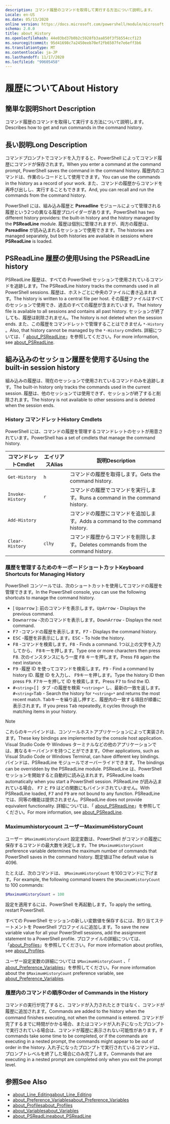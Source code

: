 ```yaml
---
description: コマンド履歴のコマンドを取得して実行する方法について説明します。
Locale: en-US
ms.date: 05/13/2020
online version: https://docs.microsoft.com/powershell/module/microsoft.powershell.core/about/about_history?view=powershell-7.2&WT.mc_id=ps-gethelp
schema: 2.0.0
title: about_History
ms.openlocfilehash: 44e03bd37b0b2c5928fb3aa850f3f5b554ccf123
ms.sourcegitcommit: 95d41698c7a2450eeb70ef2fb6507fe7e6eff3b6
ms.translationtype: MT
ms.contentlocale: ja-JP
ms.lasthandoff: 11/17/2020
ms.locfileid: "99605458"
---
```

# <a name="about-history"></a><span data-ttu-id="cfb0a-103">履歴について</span><span class="sxs-lookup"><span data-stu-id="cfb0a-103">About History</span></span>

## <a name="short-description"></a><span data-ttu-id="cfb0a-104">簡単な説明</span><span class="sxs-lookup"><span data-stu-id="cfb0a-104">Short Description</span></span>
<span data-ttu-id="cfb0a-105">コマンド履歴のコマンドを取得して実行する方法について説明します。</span><span class="sxs-lookup"><span data-stu-id="cfb0a-105">Describes how to get and run commands in the command history.</span></span>

## <a name="long-description"></a><span data-ttu-id="cfb0a-106">長い説明</span><span class="sxs-lookup"><span data-stu-id="cfb0a-106">Long Description</span></span>

<span data-ttu-id="cfb0a-107">コマンドプロンプトでコマンドを入力すると、PowerShell によってコマンド履歴にコマンドが保存されます。</span><span class="sxs-lookup"><span data-stu-id="cfb0a-107">When you enter a command at the command prompt, PowerShell saves the command in the command history.</span></span> <span data-ttu-id="cfb0a-108">履歴内のコマンドは、作業のレコードとして使用できます。</span><span class="sxs-lookup"><span data-stu-id="cfb0a-108">You can use the commands in the history as a record of your work.</span></span> <span data-ttu-id="cfb0a-109">また、コマンドの履歴からコマンドを再呼び出しし、実行することもできます。</span><span class="sxs-lookup"><span data-stu-id="cfb0a-109">And, you can recall and run the commands from the command history.</span></span>

<span data-ttu-id="cfb0a-110">PowerShell には、組み込み履歴と **Psreadline** モジュールによって管理される履歴という2つの異なる履歴プロバイダーがあります。</span><span class="sxs-lookup"><span data-stu-id="cfb0a-110">PowerShell has two different history providers: the built-in history and the history managed by the **PSReadLine** module.</span></span> <span data-ttu-id="cfb0a-111">履歴は個別に管理されますが、両方の履歴は、 **Psreadline** が読み込まれるセッションで使用できます。</span><span class="sxs-lookup"><span data-stu-id="cfb0a-111">The histories are managed separately, but both histories are available in sessions where **PSReadLine** is loaded.</span></span>

## <a name="using-the-psreadline-history"></a><span data-ttu-id="cfb0a-112">PSReadLine 履歴の使用</span><span class="sxs-lookup"><span data-stu-id="cfb0a-112">Using the PSReadLine history</span></span>

<span data-ttu-id="cfb0a-113">PSReadLine 履歴は、すべての PowerShell セッションで使用されているコマンドを追跡します。</span><span class="sxs-lookup"><span data-stu-id="cfb0a-113">The PSReadLine history tracks the commands used in all PowerShell sessions.</span></span>
<span data-ttu-id="cfb0a-114">履歴は、ホストごとに中央のファイルに書き込まれます。</span><span class="sxs-lookup"><span data-stu-id="cfb0a-114">The history is written to a central file per host.</span></span> <span data-ttu-id="cfb0a-115">その履歴ファイルはすべてのセッションで使用でき、過去のすべての履歴が含まれています。</span><span class="sxs-lookup"><span data-stu-id="cfb0a-115">That history file is available to all sessions and contains all past history.</span></span> <span data-ttu-id="cfb0a-116">セッションが終了しても、履歴は削除されません。</span><span class="sxs-lookup"><span data-stu-id="cfb0a-116">The history is not deleted when the session ends.</span></span> <span data-ttu-id="cfb0a-117">また、この履歴をコマンドレットで管理することはできません `*-History` 。</span><span class="sxs-lookup"><span data-stu-id="cfb0a-117">Also, that history cannot be managed by the `*-History` cmdlets.</span></span> <span data-ttu-id="cfb0a-118">詳細については、「 [about_PSReadLine](../../PSReadLine/About/about_PSReadLine.md)」を参照してください。</span><span class="sxs-lookup"><span data-stu-id="cfb0a-118">For more information, see [about_PSReadLine](../../PSReadLine/About/about_PSReadLine.md).</span></span>

## <a name="using-the-built-in-session-history"></a><span data-ttu-id="cfb0a-119">組み込みのセッション履歴を使用する</span><span class="sxs-lookup"><span data-stu-id="cfb0a-119">Using the built-in session history</span></span>

<span data-ttu-id="cfb0a-120">組み込みの履歴は、現在のセッションで使用されているコマンドのみを追跡します。</span><span class="sxs-lookup"><span data-stu-id="cfb0a-120">The built-in history only tracks the commands used in the current session.</span></span> <span data-ttu-id="cfb0a-121">履歴は、他のセッションでは使用できず、セッションが終了すると削除されます。</span><span class="sxs-lookup"><span data-stu-id="cfb0a-121">The history is not available to other sessions and is deleted when the session ends.</span></span>

### <a name="history-cmdlets"></a><span data-ttu-id="cfb0a-122">History コマンドレット</span><span class="sxs-lookup"><span data-stu-id="cfb0a-122">History Cmdlets</span></span>

<span data-ttu-id="cfb0a-123">PowerShell には、コマンドの履歴を管理するコマンドレットのセットが用意されています。</span><span class="sxs-lookup"><span data-stu-id="cfb0a-123">PowerShell has a set of cmdlets that manage the command history.</span></span>

| <span data-ttu-id="cfb0a-124">コマンドレット</span><span class="sxs-lookup"><span data-stu-id="cfb0a-124">Cmdlet</span></span>           | <span data-ttu-id="cfb0a-125">エイリアス</span><span class="sxs-lookup"><span data-stu-id="cfb0a-125">Alias</span></span>  | <span data-ttu-id="cfb0a-126">説明</span><span class="sxs-lookup"><span data-stu-id="cfb0a-126">Description</span></span>                                |
| ---------------- | ------ | ------------------------------------------ |
| `Get-History`    | `h`    | <span data-ttu-id="cfb0a-127">コマンドの履歴を取得します。</span><span class="sxs-lookup"><span data-stu-id="cfb0a-127">Gets the command history.</span></span>                  |
| `Invoke-History` | `r`    | <span data-ttu-id="cfb0a-128">コマンドの履歴でコマンドを実行します。</span><span class="sxs-lookup"><span data-stu-id="cfb0a-128">Runs a command in the command history.</span></span>     |
| `Add-History`    |        | <span data-ttu-id="cfb0a-129">コマンドの履歴にコマンドを追加します。</span><span class="sxs-lookup"><span data-stu-id="cfb0a-129">Adds a command to the command history.</span></span>     |
| `Clear-History`  | `clhy` | <span data-ttu-id="cfb0a-130">コマンド履歴からコマンドを削除します。</span><span class="sxs-lookup"><span data-stu-id="cfb0a-130">Deletes commands from the command history.</span></span> |

### <a name="keyboard-shortcuts-for-managing-history"></a><span data-ttu-id="cfb0a-131">履歴を管理するためのキーボードショートカット</span><span class="sxs-lookup"><span data-stu-id="cfb0a-131">Keyboard Shortcuts for Managing History</span></span>

<span data-ttu-id="cfb0a-132">PowerShell コンソールでは、次のショートカットを使用してコマンドの履歴を管理できます。</span><span class="sxs-lookup"><span data-stu-id="cfb0a-132">In the PowerShell console, you can use the following shortcuts to manage the command history.</span></span>

- <span data-ttu-id="cfb0a-133">[ <kbd>Uparrow</kbd> ]: 前のコマンドを表示します。</span><span class="sxs-lookup"><span data-stu-id="cfb0a-133"><kbd>UpArrow</kbd> - Displays the previous command.</span></span>
- <span data-ttu-id="cfb0a-134"><kbd>Downarrow</kbd> -次のコマンドを表示します。</span><span class="sxs-lookup"><span data-stu-id="cfb0a-134"><kbd>DownArrow</kbd> - Displays the next command.</span></span>
- <span data-ttu-id="cfb0a-135"><kbd>F7</kbd> -コマンドの履歴を表示します。</span><span class="sxs-lookup"><span data-stu-id="cfb0a-135"><kbd>F7</kbd> - Displays the command history.</span></span>
- <span data-ttu-id="cfb0a-136"><kbd>ESC</kbd> -履歴を非表示にします。</span><span class="sxs-lookup"><span data-stu-id="cfb0a-136"><kbd>ESC</kbd> - To hide the history.</span></span>
- <span data-ttu-id="cfb0a-137"><kbd>F8</kbd> -コマンドを検索します。</span><span class="sxs-lookup"><span data-stu-id="cfb0a-137"><kbd>F8</kbd> - Finds a command.</span></span> <span data-ttu-id="cfb0a-138">1つ以上の文字を入力してから、 <kbd>F8</kbd>キーを押します。</span><span class="sxs-lookup"><span data-stu-id="cfb0a-138">Type one or more characters then press <kbd>F8</kbd>.</span></span> <span data-ttu-id="cfb0a-139">次のインスタンスにもう一度 <kbd>F8</kbd> キーを押します。</span><span class="sxs-lookup"><span data-stu-id="cfb0a-139">Press <kbd>F8</kbd> again the next instance.</span></span>
- <span data-ttu-id="cfb0a-140"><kbd>F9</kbd> -履歴 ID を使ってコマンドを検索します。</span><span class="sxs-lookup"><span data-stu-id="cfb0a-140"><kbd>F9</kbd> - Find a command by history ID.</span></span> <span data-ttu-id="cfb0a-141">履歴 ID を入力し、 <kbd>F9</kbd>キーを押します。</span><span class="sxs-lookup"><span data-stu-id="cfb0a-141">Type the history ID then press <kbd>F9</kbd>.</span></span> <span data-ttu-id="cfb0a-142"><kbd>F7</kbd>キーを押して ID を検索します。</span><span class="sxs-lookup"><span data-stu-id="cfb0a-142">Press <kbd>F7</kbd> to find the ID.</span></span>
- <span data-ttu-id="cfb0a-143"><kbd>#</kbd>`<string>`</kbd><kbd>[] タブ</kbd> -の履歴を検索 `*<string>*` し、最新の一致を返します。</span><span class="sxs-lookup"><span data-stu-id="cfb0a-143"><kbd>#</kbd>`<string>`</kbd><kbd>Tab</kbd> - Search the history for `*<string>*` and returns the most recent match.</span></span> <span data-ttu-id="cfb0a-144"><kbd>Tab</kbd>キーを繰り返し押すと、履歴内の一致する項目が順番に表示されます。</span><span class="sxs-lookup"><span data-stu-id="cfb0a-144">If you press <kbd>Tab</kbd> repeatedly, it cycles through the matching items in your history.</span></span>

> [!NOTE]
> <span data-ttu-id="cfb0a-145">これらのキーバインドは、コンソールホストアプリケーションによって実装されます。</span><span class="sxs-lookup"><span data-stu-id="cfb0a-145">These key bindings are implemented by the console host application.</span></span> <span data-ttu-id="cfb0a-146">Visual Studio Code や Windows ターミナルなどの他のアプリケーションでは、異なるキーバインドを持つことができます。</span><span class="sxs-lookup"><span data-stu-id="cfb0a-146">Other applications, such as Visual Studio Code or Windows Terminal, can have different key bindings.</span></span> <span data-ttu-id="cfb0a-147">バインドは、PSReadLine モジュールでオーバーライドできます。</span><span class="sxs-lookup"><span data-stu-id="cfb0a-147">The bindings can be overridden by the PSReadLine module.</span></span> <span data-ttu-id="cfb0a-148">PSReadLine は、PowerShell セッションを開始すると自動的に読み込まれます。</span><span class="sxs-lookup"><span data-stu-id="cfb0a-148">PSReadLine loads automatically when you start a PowerShell session.</span></span>
> <span data-ttu-id="cfb0a-149">PSReadLine が読み込まれている場合、 <kbd>F7</kbd> と <kbd>F9</kbd> はどの関数にもバインドされていません。</span><span class="sxs-lookup"><span data-stu-id="cfb0a-149">With PSReadLine loaded, <kbd>F7</kbd> and <kbd>F9</kbd> are not bound to any function.</span></span> <span data-ttu-id="cfb0a-150">PSReadLine では、同等の機能は提供されません。</span><span class="sxs-lookup"><span data-stu-id="cfb0a-150">PSReadLine does not provide equivalent functionality.</span></span> <span data-ttu-id="cfb0a-151">詳細については、「 [about_PSReadLine](../../PSReadLine/About/about_PSReadLine.md)」を参照してください。</span><span class="sxs-lookup"><span data-stu-id="cfb0a-151">For more information, see [about_PSReadLine](../../PSReadLine/About/about_PSReadLine.md).</span></span>

### <a name="maximumhistorycount"></a><span data-ttu-id="cfb0a-152">Maximumhistorycount ユーザー</span><span class="sxs-lookup"><span data-stu-id="cfb0a-152">MaximumHistoryCount</span></span>

<span data-ttu-id="cfb0a-153">ユーザー `$MaximumHistoryCount` 設定変数は、PowerShell がコマンドの履歴に保存するコマンドの最大数を決定します。</span><span class="sxs-lookup"><span data-stu-id="cfb0a-153">The `$MaximumHistoryCount` preference variable determines the maximum number of commands that PowerShell saves in the command history.</span></span> <span data-ttu-id="cfb0a-154">既定値は</span><span class="sxs-lookup"><span data-stu-id="cfb0a-154">The default value is</span></span>
4096.

<span data-ttu-id="cfb0a-155">たとえば、次のコマンドは、 `$MaximumHistoryCount` を100コマンドに下げます。</span><span class="sxs-lookup"><span data-stu-id="cfb0a-155">For example, the following command lowers the `$MaximumHistoryCount` to 100 commands:</span></span>

```powershell
$MaximumHistoryCount = 100
```

<span data-ttu-id="cfb0a-156">設定を適用するには、PowerShell を再起動します。</span><span class="sxs-lookup"><span data-stu-id="cfb0a-156">To apply the setting, restart PowerShell.</span></span>

<span data-ttu-id="cfb0a-157">すべての PowerShell セッションの新しい変数値を保存するには、割り当てステートメントを PowerShell プロファイルに追加します。</span><span class="sxs-lookup"><span data-stu-id="cfb0a-157">To save the new variable value for all your PowerShell sessions, add the assignment statement to a PowerShell profile.</span></span> <span data-ttu-id="cfb0a-158">プロファイルの詳細については、「[about_Profiles](about_Profiles.md)」を参照してください。</span><span class="sxs-lookup"><span data-stu-id="cfb0a-158">For more information about profiles, see [about_Profiles](about_Profiles.md).</span></span>

<span data-ttu-id="cfb0a-159">ユーザー設定変数の詳細については `$MaximumHistoryCount` 、「 [about_Preference_Variables](about_Preference_Variables.md)」を参照してください。</span><span class="sxs-lookup"><span data-stu-id="cfb0a-159">For more information about the `$MaximumHistoryCount` preference variable, see [about_Preference_Variables](about_Preference_Variables.md).</span></span>

### <a name="order-of-commands-in-the-history"></a><span data-ttu-id="cfb0a-160">履歴内のコマンドの順序</span><span class="sxs-lookup"><span data-stu-id="cfb0a-160">Order of Commands in the History</span></span>

<span data-ttu-id="cfb0a-161">コマンドの実行が完了すると、コマンドが入力されたときではなく、コマンドが履歴に追加されます。</span><span class="sxs-lookup"><span data-stu-id="cfb0a-161">Commands are added to the history when the command finishes executing, not when the command is entered.</span></span> <span data-ttu-id="cfb0a-162">コマンドが完了するまでに時間がかかる場合、またはコマンドが入れ子になったプロンプトで実行されている場合は、コマンドが履歴に表示されない可能性があります。</span><span class="sxs-lookup"><span data-stu-id="cfb0a-162">If commands take some time to be completed, or if the commands are executing in a nested prompt, the commands might appear to be out of order in the history.</span></span> <span data-ttu-id="cfb0a-163">入れ子になったプロンプトで実行されているコマンドは、プロンプトレベルを終了した場合にのみ完了します。</span><span class="sxs-lookup"><span data-stu-id="cfb0a-163">Commands that are executing in a nested prompt are completed only when you exit the prompt level.</span></span>

## <a name="see-also"></a><span data-ttu-id="cfb0a-164">参照</span><span class="sxs-lookup"><span data-stu-id="cfb0a-164">See Also</span></span>

- [<span data-ttu-id="cfb0a-165">about_Line_Editing</span><span class="sxs-lookup"><span data-stu-id="cfb0a-165">about_Line_Editing</span></span>](about_Line_Editing.md)
- [<span data-ttu-id="cfb0a-166">about_Preference_Variables</span><span class="sxs-lookup"><span data-stu-id="cfb0a-166">about_Preference_Variables</span></span>](about_Preference_Variables.md)
- [<span data-ttu-id="cfb0a-167">about_Profiles</span><span class="sxs-lookup"><span data-stu-id="cfb0a-167">about_Profiles</span></span>](about_Profiles.md)
- [<span data-ttu-id="cfb0a-168">about_Variables</span><span class="sxs-lookup"><span data-stu-id="cfb0a-168">about_Variables</span></span>](about_Variables.md)
- [<span data-ttu-id="cfb0a-169">about_PSReadLine</span><span class="sxs-lookup"><span data-stu-id="cfb0a-169">about_PSReadLine</span></span>](../../PSReadLine/About/about_PSReadLine.md)

